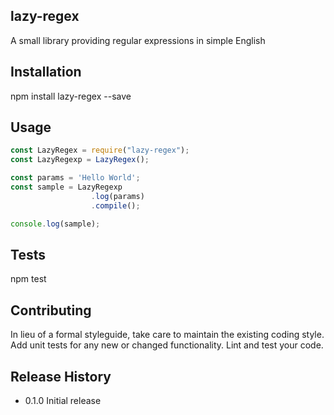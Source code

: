 ## lazy-regex

A small library providing regular expressions in simple English

## Installation

  npm install lazy-regex --save

## Usage

  ```javascript
  const LazyRegex = require("lazy-regex");
  const LazyRegexp = LazyRegex();

  const params = 'Hello World';
  const sample = LazyRegexp
	  				.log(params)
					.compile();

  console.log(sample);
  ```

## Tests

  npm test

## Contributing

In lieu of a formal styleguide, take care to maintain the existing coding style.
Add unit tests for any new or changed functionality. Lint and test your code.

## Release History

* 0.1.0 Initial release